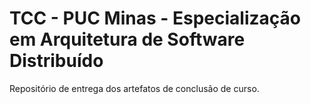 # TCC - PUC Minas - Especialização em Arquitetura de Software Distribuído

Repositório de entrega dos artefatos de conclusão de curso.


